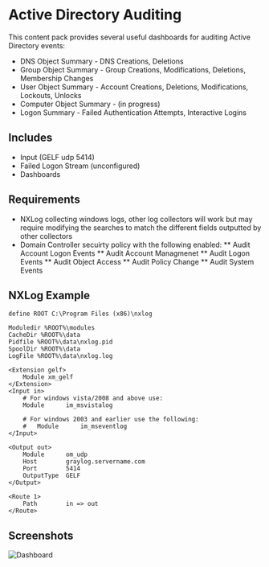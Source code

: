 # Active Directory Auditing

This content pack provides several useful dashboards for auditing Active Directory events:
* DNS Object Summary - DNS Creations, Deletions
* Group Object Summary - Group Creations, Modifications, Deletions, Membership Changes
* User Object Summary - Account Creations, Deletions, Modifications, Lockouts, Unlocks
* Computer Object Summary - (in progress)
* Logon Summary - Failed Authentication Attempts, Interactive Logins

## Includes

* Input (GELF udp 5414)
* Failed Logon Stream (unconfigured)
* Dashboards 

## Requirements

* NXLog collecting windows logs, other log collectors will work but may require modifying the searches to match the different fields outputted by other collectors
* Domain Controller secuirty policy with the following enabled:
** Audit Account Logon Events
** Audit Account Managmenet
** Audit Logon Events
** Audit Object Access
** Audit Policy Change
** Audit System Events

## NXLog Example
```
define ROOT C:\Program Files (x86)\nxlog

Moduledir %ROOT%\modules
CacheDir %ROOT%\data
Pidfile %ROOT%\data\nxlog.pid
SpoolDir %ROOT%\data
LogFile %ROOT%\data\nxlog.log

<Extension gelf>
    Module xm_gelf
</Extension>
<Input in>
    # For windows vista/2008 and above use:
    Module      im_msvistalog

    # For windows 2003 and earlier use the following:
    #   Module      im_mseventlog
</Input>

<Output out> 
    Module      om_udp
    Host        graylog.servername.com
    Port        5414
    OutputType  GELF
</Output>

<Route 1>
    Path        in => out
</Route>
```


## Screenshots

![Dashboard](http://www.ohjeah.net/wp-content/uploads/2015/09/ad_audit.png)